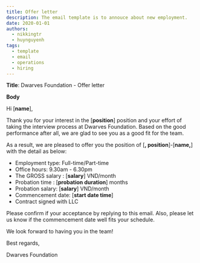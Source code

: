 ```yaml
---
title: Offer letter
description: The email template is to annouce about new employment.
date: 2020-01-01
authors:
  - nikkingtr
  - huynguyenh
tags:
  - template
  - email
  - operations
  - hiring
---
```


**Title**: Dwarves Foundation - Offer letter

**Body**

Hi [**name**],

Thank you for your interest in the [**position**] position and your effort of taking the interview process at Dwarves Foundation. Based on the good performance after all, we are glad to see you as a good fit for the team.

As a result, we are pleased to offer you the position of [**, position**]-[**name,**] with the detail as below:

- Employment type: Full-time/Part-time
- Office hours: 9.30am - 6.30pm
- The GROSS salary : [**salary**] VND/month
- Probation time : [**probation duration**] months
- Probation salary: [**salary**] VND/month
- Commencement date: [**start date time**]
- Contract signed with LLC

Please confirm if your acceptance by replying to this email. Also, please let us know if the commencement date well fits your schedule.

We look forward to having you in the team!

Best regards,

Dwarves Foundation
